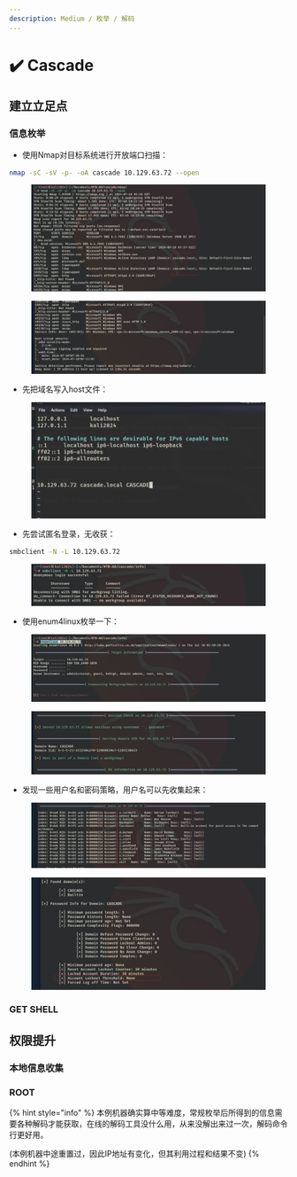 ```yaml
---
description: Medium / 枚举 / 解码
---
```


# ✔️ Cascade

## 建立立足点

### 信息枚举

* 使用Nmap对目标系统进行开放端口扫描：

```bash
nmap -sC -sV -p- -oA cascade 10.129.63.72 --open
```

<figure><img src="../../.gitbook/assets/1 (7).png" alt=""><figcaption></figcaption></figure>

<figure><img src="../../.gitbook/assets/2 (7).png" alt=""><figcaption></figcaption></figure>

* 先把域名写入host文件：

<figure><img src="../../.gitbook/assets/4 (9).png" alt=""><figcaption></figcaption></figure>

* 先尝试匿名登录，无收获：

```bash
smbclient -N -L 10.129.63.72
```

<figure><img src="../../.gitbook/assets/3 (8).png" alt=""><figcaption></figcaption></figure>

* 使用enum4linux枚举一下：

<figure><img src="../../.gitbook/assets/5 (9).png" alt=""><figcaption></figcaption></figure>

<figure><img src="../../.gitbook/assets/6 (9).png" alt=""><figcaption></figcaption></figure>

* 发现一些用户名和密码策略，用户名可以先收集起来：

<figure><img src="../../.gitbook/assets/7 (11).png" alt=""><figcaption></figcaption></figure>

<figure><img src="../../.gitbook/assets/8 (11).png" alt=""><figcaption></figcaption></figure>













### GET SHELL









## 权限提升

### 本地信息收集









### ROOT















{% hint style="info" %}
本例机器确实算中等难度，常规枚举后所得到的信息需要各种解码才能获取，在线的解码工具没什么用，从来没解出来过一次，解码命令行更好用。

(本例机器中途重置过，因此IP地址有变化，但其利用过程和结果不变)
{% endhint %}

